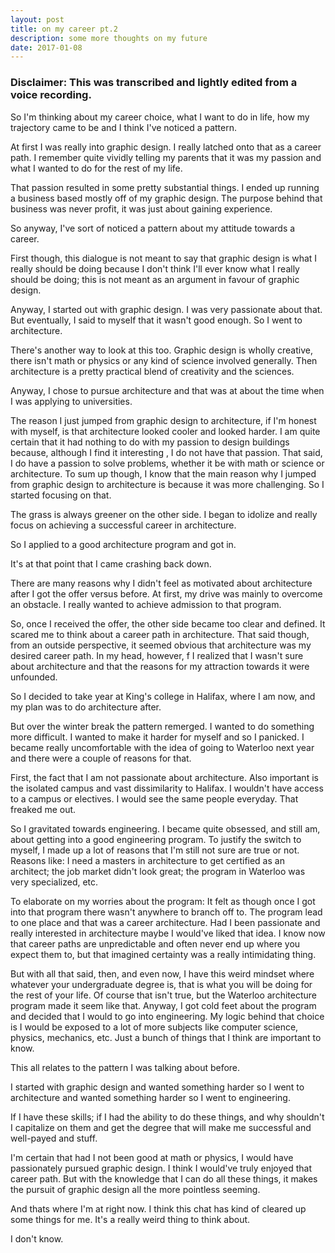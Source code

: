 ```yaml
---
layout: post
title: on my career pt.2
description: some more thoughts on my future
date: 2017-01-08
---
```


### Disclaimer: This was transcribed and lightly edited from a voice recording.

So I'm thinking about my career choice, what I want to do in life, how my trajectory came to be and I think I've noticed a pattern.

At first I was really into graphic design. I really latched onto that as a career path. I remember quite vividly telling my parents that it was my passion and what I wanted to do for the rest of my life.

That passion resulted in some pretty substantial things. I ended up running a business based mostly off of my graphic design. The purpose behind that business was never profit, it was just about gaining experience.

So anyway, I've sort of noticed a pattern about my attitude towards a career.

First though, this dialogue is not meant to say that graphic design is what I really should be doing because I don't think I'll ever know what I really should be doing; this is not meant as an argument in favour of graphic design.

Anyway, I started out with graphic design. I was very passionate about that. But eventually, I said to myself that it wasn't good enough. So I went to architecture.

There's another way to look at this too. Graphic design is wholly creative, there isn't math or physics or any kind of science involved generally. Then architecture is a pretty practical blend of creativity and the sciences.

Anyway, I chose to pursue architecture and that was at about the time when I was applying to universities.

The reason I just jumped from graphic design to architecture, if I'm honest with myself, is that architecture looked cooler and looked harder. I am quite certain that it had nothing to do with my passion to design buildings because, although I find it interesting , I do not have that passion. That said, I do have a passion to solve problems, whether it be with math or science or architecture. To sum up though, I know that the main reason why I jumped from graphic design to architecture is because it was more challenging. So I started focusing on that.

The grass is always greener on the other side. I began to idolize and really focus on achieving a successful career in architecture.

So I applied to a good architecture program and got in.

It's at that point that I came crashing back down.

There are many reasons why I didn't feel as motivated about architecture after I got the offer versus before. At first, my drive was mainly to overcome an obstacle. I really wanted to achieve admission to that program.

So, once I received the offer, the other side became too clear and defined. It scared me to think about a career path in architecture. That said though, from an outside perspective, it seemed obvious that architecture was my desired career path. In my head, however, f I realized that I wasn't sure about architecture and that the reasons for my attraction towards it were unfounded.

So I decided to take year at King's college in Halifax, where I am now, and my plan was to do architecture after.

But over the winter break the pattern remerged. I wanted to do something more difficult. I wanted to make it harder for myself and so I panicked. I became really uncomfortable with the idea of going to Waterloo next year and there were a couple of reasons for that.

First, the fact that I am not passionate about architecture. Also important is the isolated campus and vast dissimilarity to Halifax. I wouldn't have access to a campus or electives. I would see the same people everyday. That freaked me out.

So I gravitated towards engineering. I became quite obsessed, and still am, about getting into a good engineering program. To justify the switch to myself, I made up a lot of reasons that I'm still not sure are true or not. Reasons like: I need a masters in architecture to get certified as an architect; the job market didn't look great; the program in Waterloo was very specialized, etc.

To elaborate on my worries about the program: It felt as though once I got into that program there wasn't anywhere to branch off to. The program lead to one place and that was a career architecture. Had I been passionate and really interested in architecture maybe I would've liked that idea. I know now that career paths are unpredictable and often never end up where you expect them to, but that imagined certainty was a really intimidating thing.

But with all that said, then, and even now, I have this weird mindset where whatever your undergraduate degree is, that is what you will be doing for the rest of your life. Of course that isn't true, but the Waterloo architecture program made it seem like that.
Anyway, I got cold feet about the program and decided that I would to go into engineering. My logic behind that choice is I would be exposed to a lot of more subjects like computer science, physics, mechanics, etc. Just a bunch of things that I think are important to know.

This all relates to the pattern I was talking about before.

I started with graphic design and wanted something harder so I went to architecture and wanted something harder so I went to engineering.

If I have these skills; if I had the ability to do these things, and why shouldn't I capitalize on them and get the degree that will make me successful and well-payed and stuff.

I'm certain that had I not been good at math or physics, I would have passionately pursued graphic design. I think I would've truly enjoyed that career path.
But with the knowledge that I can do all these things, it makes the pursuit of graphic design all the more pointless seeming.

And thats where I'm at right now. I think this chat has kind of cleared up some things for me. It's a really weird thing to think about.

I don't know.
